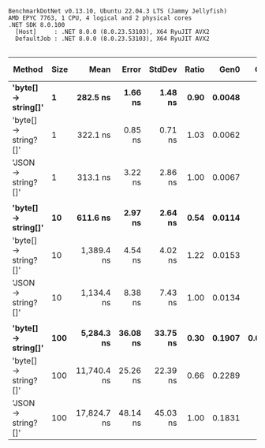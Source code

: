 ```

BenchmarkDotNet v0.13.10, Ubuntu 22.04.3 LTS (Jammy Jellyfish)
AMD EPYC 7763, 1 CPU, 4 logical and 2 physical cores
.NET SDK 8.0.100
  [Host]     : .NET 8.0.0 (8.0.23.53103), X64 RyuJIT AVX2
  DefaultJob : .NET 8.0.0 (8.0.23.53103), X64 RyuJIT AVX2


```
| Method               | Size | Mean        | Error    | StdDev   | Ratio | Gen0   | Gen1   | Allocated | Alloc Ratio |
|--------------------- |----- |------------:|---------:|---------:|------:|-------:|-------:|----------:|------------:|
| **&#39;byte[] → string[]&#39;**  | **1**    |    **282.5 ns** |  **1.66 ns** |  **1.48 ns** |  **0.90** | **0.0048** |      **-** |     **416 B** |        **0.71** |
| &#39;byte[] → string?[]&#39; | 1    |    322.1 ns |  0.85 ns |  0.71 ns |  1.03 | 0.0062 |      - |     528 B |        0.90 |
| &#39;JSON → string?[]&#39;   | 1    |    313.1 ns |  3.22 ns |  2.86 ns |  1.00 | 0.0067 |      - |     584 B |        1.00 |
|                      |      |             |          |          |       |        |        |           |             |
| **&#39;byte[] → string[]&#39;**  | **10**   |    **611.6 ns** |  **2.97 ns** |  **2.64 ns** |  **0.54** | **0.0114** |      **-** |    **1024 B** |        **0.88** |
| &#39;byte[] → string?[]&#39; | 10   |  1,389.4 ns |  4.54 ns |  4.02 ns |  1.22 | 0.0153 |      - |    1384 B |        1.18 |
| &#39;JSON → string?[]&#39;   | 10   |  1,134.4 ns |  8.38 ns |  7.43 ns |  1.00 | 0.0134 |      - |    1168 B |        1.00 |
|                      |      |             |          |          |       |        |        |           |             |
| **&#39;byte[] → string[]&#39;**  | **100**  |  **5,284.3 ns** | **36.08 ns** | **33.75 ns** |  **0.30** | **0.1907** | **0.0076** |   **16392 B** |        **1.05** |
| &#39;byte[] → string?[]&#39; | 100  | 11,740.4 ns | 25.26 ns | 22.39 ns |  0.66 | 0.2289 |      - |   19448 B |        1.24 |
| &#39;JSON → string?[]&#39;   | 100  | 17,824.7 ns | 48.14 ns | 45.03 ns |  1.00 | 0.1831 |      - |   15632 B |        1.00 |
